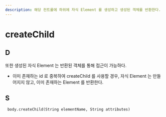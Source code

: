 ```yaml
---
description: 해당 컨트롤에 하위에 자식 Element 를 생성하고 생성된 객체를 반환한다.
---
```


# createChild

## D

또한 생성된 자식 Element 는 반환된 객체를 통해 접근이 가능하다.

* 이미 존재하는 id 로 중복하여 createChild 를 사용할 경우, 자식 Element 는 만들어지지 않고, 이미 존재하는 Element 를 반환한다.

## S

```markup
 body.createChild(String elementName, String attributes)
```



